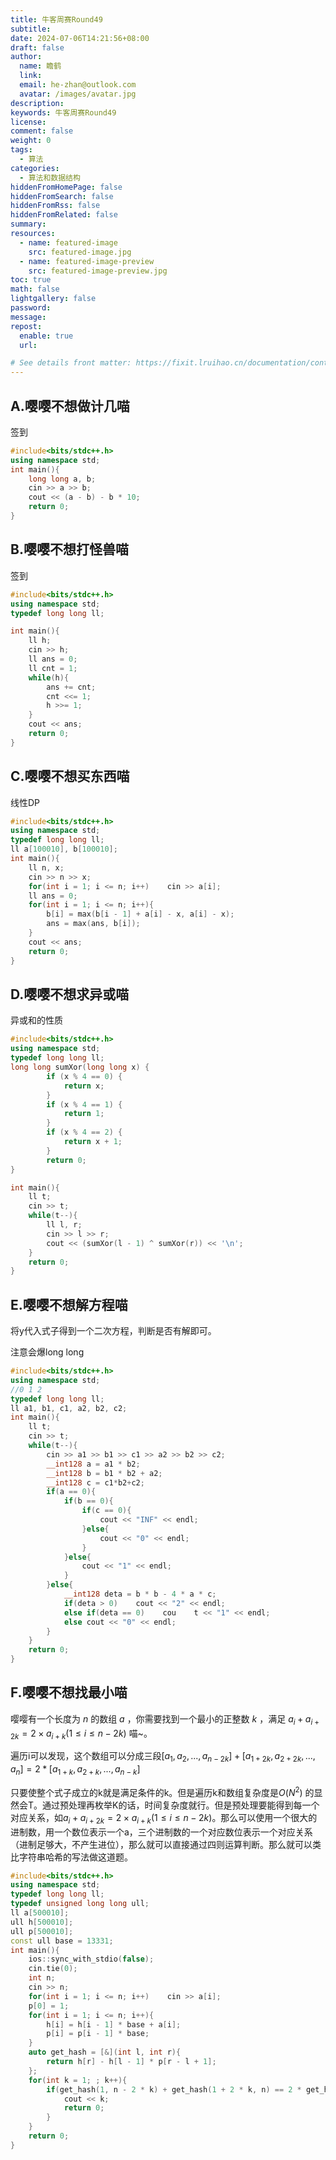 ```yaml
---
title: 牛客周赛Round49
subtitle:
date: 2024-07-06T14:21:56+08:00
draft: false
author:
  name: 瞻鹤
  link:
  email: he-zhan@outlook.com
  avatar: /images/avatar.jpg
description:
keywords: 牛客周赛Round49
license:
comment: false
weight: 0
tags:
  - 算法
categories:
  - 算法和数据结构
hiddenFromHomePage: false
hiddenFromSearch: false
hiddenFromRss: false
hiddenFromRelated: false
summary:
resources:
  - name: featured-image
    src: featured-image.jpg
  - name: featured-image-preview
    src: featured-image-preview.jpg
toc: true
math: false
lightgallery: false
password:
message:
repost:
  enable: true
  url:

# See details front matter: https://fixit.lruihao.cn/documentation/content-management/introduction/#front-matter
---
```


<!--more-->	

## A.嘤嘤不想做计几喵
签到
~~~ c++
#include<bits/stdc++.h>
using namespace std;
int main(){
    long long a, b;
    cin >> a >> b;
    cout << (a - b) - b * 10;
    return 0;
}
~~~
## B.嘤嘤不想打怪兽喵
签到
~~~ c++
#include<bits/stdc++.h>
using namespace std;
typedef long long ll;

int main(){
    ll h;
    cin >> h;
    ll ans = 0;
    ll cnt = 1;
    while(h){
        ans += cnt;
        cnt <<= 1;
        h >>= 1;
    }
    cout << ans;
    return 0;
}
~~~
## C.嘤嘤不想买东西喵
线性DP
~~~ c++
#include<bits/stdc++.h>
using namespace std;
typedef long long ll;
ll a[100010], b[100010];
int main(){
    ll n, x;
    cin >> n >> x;
    for(int i = 1; i <= n; i++)    cin >> a[i];
    ll ans = 0;
    for(int i = 1; i <= n; i++){
        b[i] = max(b[i - 1] + a[i] - x, a[i] - x);
        ans = max(ans, b[i]);
    }
    cout << ans;
    return 0;
}
~~~
## D.嘤嘤不想求异或喵
异或和的性质
~~~ c++
#include<bits/stdc++.h>
using namespace std;
typedef long long ll;
long long sumXor(long long x) {
        if (x % 4 == 0) {
            return x;
        }
        if (x % 4 == 1) {
            return 1;
        }
        if (x % 4 == 2) {
            return x + 1;
        }
        return 0;
}

int main(){
    ll t;
    cin >> t;
    while(t--){
        ll l, r;
        cin >> l >> r;
        cout << (sumXor(l - 1) ^ sumXor(r)) << '\n';
    }
    return 0;
}
~~~
## E.嘤嘤不想解方程喵
将y代入式子得到一个二次方程，判断是否有解即可。

注意会爆long long

~~~ c++
#include<bits/stdc++.h>
using namespace std;
//0 1 2
typedef long long ll;
ll a1, b1, c1, a2, b2, c2;
int main(){
    ll t;
    cin >> t;
    while(t--){
        cin >> a1 >> b1 >> c1 >> a2 >> b2 >> c2;
        __int128 a = a1 * b2;
        __int128 b = b1 * b2 + a2;
        __int128 c = c1*b2+c2;
        if(a == 0){
            if(b == 0){
                if(c == 0){
                    cout << "INF" << endl;
                }else{
                    cout << "0" << endl;
                }
            }else{
                cout << "1" << endl;
            }
        }else{
            __int128 deta = b * b - 4 * a * c;
            if(deta > 0)    cout << "2" << endl;
            else if(deta == 0)    cou    t << "1" << endl;
            else cout << "0" << endl;
        }
    }
    return 0;
}
~~~

## F.嘤嘤不想找最小喵	

嘤嘤有一个长度为 $n$ 的数组 $a$ ，你需要找到一个最小的正整数 $k$ ，满足 $a_i+a_{i+2k}=2 \times a_{i+k}(1 \leq i \leq n - 2k)$ 喵~。

遍历i可以发现，这个数组可以分成三段$[a_1, a_2, ...,a_{n-2k}] + [a_{1+2k},a_{2+2k},...,a_n]=2*[a_{1+k},a_{2+k},...,a_{n-k}]$

只要使整个式子成立的k就是满足条件的k。但是遍历k和数组复杂度是$O(N^2 )$ 的显然会T。通过预处理再枚举K的话，时间复杂度就行。但是预处理要能得到每一个对应关系，如$a_i+a_{i+2k}=2 \times a_{i+k}(1 \leq i \leq n - 2k)$。那么可以使用一个很大的进制数，用一个数位表示一个a，三个进制数的一个对应数位表示一个对应关系（进制足够大，不产生进位），那么就可以直接通过四则运算判断。那么就可以类比字符串哈希的写法做这道题。

~~~ C++
#include<bits/stdc++.h>
using namespace std;
typedef long long ll;
typedef unsigned long long ull;
ll a[500010];
ull h[500010];
ull p[500010];
const ull base = 13331;
int main(){
    ios::sync_with_stdio(false);
    cin.tie(0);
    int n;
    cin >> n;
    for(int i = 1; i <= n; i++)    cin >> a[i];
    p[0] = 1;
    for(int i = 1; i <= n; i++){
        h[i] = h[i - 1] * base + a[i];
        p[i] = p[i - 1] * base;
    }
    auto get_hash = [&](int l, int r){
        return h[r] - h[l - 1] * p[r - l + 1]; 
    };
    for(int k = 1; ; k++){
        if(get_hash(1, n - 2 * k) + get_hash(1 + 2 * k, n) == 2 * get_hash(1 + k, n - k)){
            cout << k;
            return 0;
        }
    }
    return 0;
}
~~~

